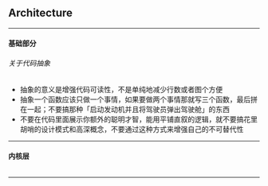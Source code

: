 ## Architecture

---

#### 基础部分

###### 关于代码抽象

- 抽象的意义是增强代码可读性，不是单纯地减少行数或者图个方便
- 抽象一个函数应该只做一个事情，如果要做两个事情那就写三个函数，最后拼在一起；不要搞那种「启动发动机并且将驾驶员弹出驾驶舱」的东西
- 不要在代码里面展示你额外的聪明才智，能用平铺直叙的逻辑，就不要搞花里胡哨的设计模式和高深概念，不要通过这种方式来增强自己的不可替代性

---

#### 内核层

######

---













